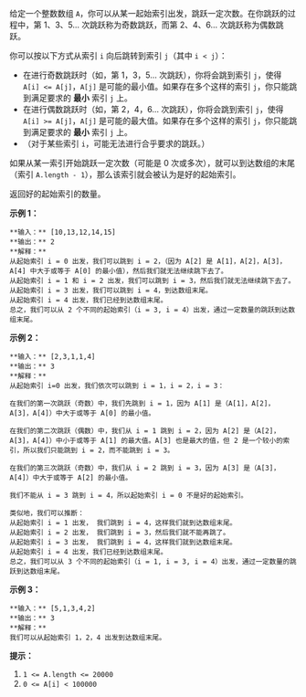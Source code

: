 给定一个整数数组 `A`，你可以从某一起始索引出发，跳跃一定次数。在你跳跃的过程中，第 1、3、5... 次跳跃称为奇数跳跃，而第 2、4、6...
次跳跃称为偶数跳跃。

你可以按以下方式从索引 `i` 向后跳转到索引 `j`（其中 `i < j`）：

  * 在进行奇数跳跃时（如，第 1，3，5... 次跳跃），你将会跳到索引 `j`，使得 `A[i] <= A[j]`，`A[j]` 是可能的最小值。如果存在多个这样的索引 `j`，你只能跳到满足要求的 **最小** 索引 `j` 上。
  * 在进行偶数跳跃时（如，第 2，4，6... 次跳跃），你将会跳到索引 `j`，使得 `A[i] >= A[j]`，`A[j]` 是可能的最大值。如果存在多个这样的索引 `j`，你只能跳到满足要求的 **最小** 索引 `j` 上。
  * （对于某些索引 `i`，可能无法进行合乎要求的跳跃。）

如果从某一索引开始跳跃一定次数（可能是 0 次或多次），就可以到达数组的末尾（索引 `A.length - 1`），那么该索引就会被认为是好的起始索引。

返回好的起始索引的数量。



**示例 1：**

    
    
    **输入：** [10,13,12,14,15]
    **输出：** 2
    **解释：**
    从起始索引 i = 0 出发，我们可以跳到 i = 2，（因为 A[2] 是 A[1]，A[2]，A[3]，A[4] 中大于或等于 A[0] 的最小值），然后我们就无法继续跳下去了。
    从起始索引 i = 1 和 i = 2 出发，我们可以跳到 i = 3，然后我们就无法继续跳下去了。
    从起始索引 i = 3 出发，我们可以跳到 i = 4，到达数组末尾。
    从起始索引 i = 4 出发，我们已经到达数组末尾。
    总之，我们可以从 2 个不同的起始索引（i = 3, i = 4）出发，通过一定数量的跳跃到达数组末尾。
    

**示例  2：**

    
    
    **输入：** [2,3,1,1,4]
    **输出：** 3
    **解释：**
    从起始索引 i=0 出发，我们依次可以跳到 i = 1，i = 2，i = 3：
    
    在我们的第一次跳跃（奇数）中，我们先跳到 i = 1，因为 A[1] 是（A[1]，A[2]，A[3]，A[4]）中大于或等于 A[0] 的最小值。
    
    在我们的第二次跳跃（偶数）中，我们从 i = 1 跳到 i = 2，因为 A[2] 是（A[2]，A[3]，A[4]）中小于或等于 A[1] 的最大值。A[3] 也是最大的值，但 2 是一个较小的索引，所以我们只能跳到 i = 2，而不能跳到 i = 3。
    
    在我们的第三次跳跃（奇数）中，我们从 i = 2 跳到 i = 3，因为 A[3] 是（A[3]，A[4]）中大于或等于 A[2] 的最小值。
    
    我们不能从 i = 3 跳到 i = 4，所以起始索引 i = 0 不是好的起始索引。
    
    类似地，我们可以推断：
    从起始索引 i = 1 出发， 我们跳到 i = 4，这样我们就到达数组末尾。
    从起始索引 i = 2 出发， 我们跳到 i = 3，然后我们就不能再跳了。
    从起始索引 i = 3 出发， 我们跳到 i = 4，这样我们就到达数组末尾。
    从起始索引 i = 4 出发，我们已经到达数组末尾。
    总之，我们可以从 3 个不同的起始索引（i = 1, i = 3, i = 4）出发，通过一定数量的跳跃到达数组末尾。
    

**示例 3：**

    
    
    **输入：** [5,1,3,4,2]
    **输出：** 3
    **解释：**
    我们可以从起始索引 1，2，4 出发到达数组末尾。
    



**提示：**

  1. `1 <= A.length <= 20000`
  2. `0 <= A[i] < 100000`

